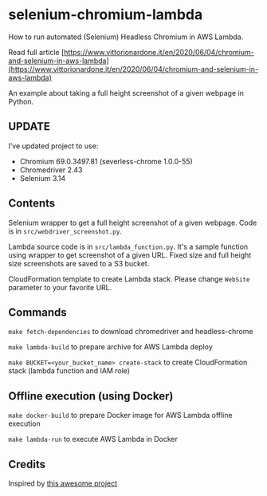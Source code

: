 # selenium-chromium-lambda

How to run automated (Selenium) Headless Chromium in AWS Lambda.

Read full article [https://www.vittorionardone.it/en/2020/06/04/chromium-and-selenium-in-aws-lambda](https://www.vittorionardone.it/en/2020/06/04/chromium-and-selenium-in-aws-lambda)

An example about taking a full height screenshot of a given webpage in Python.

## UPDATE

I’ve updated project to use:
- Chromium 69.0.3497.81 (severless-chrome 1.0.0-55)
- Chromedriver 2.43
- Selenium 3.14

## Contents

Selenium wrapper to get a full height screenshot of a given webpage. Code is in `src/webdriver_screenshot.py`.

Lambda source code is in `src/lambda_function.py`. It's a sample function using wrapper to get screenshot of a given URL. Fixed size and full height size screenshots are saved to a S3 bucket.

CloudFormation template to create Lambda stack. Please change `WebSite` parameter to your favorite URL.

## Commands

`make fetch-dependencies` to download chromedriver and headless-chrome

`make lambda-build` to prepare archive for AWS Lambda deploy 

`make BUCKET=<your_bucket_name> create-stack` to create CloudFormation stack (lambda function and IAM role)

## Offline execution (using Docker)

`make docker-build` to prepare Docker image for AWS Lambda offline execution  

`make lambda-run` to execute AWS Lambda in Docker

## Credits

Inspired by [this awesome project](https://github.com/21Buttons/pychromeless)
